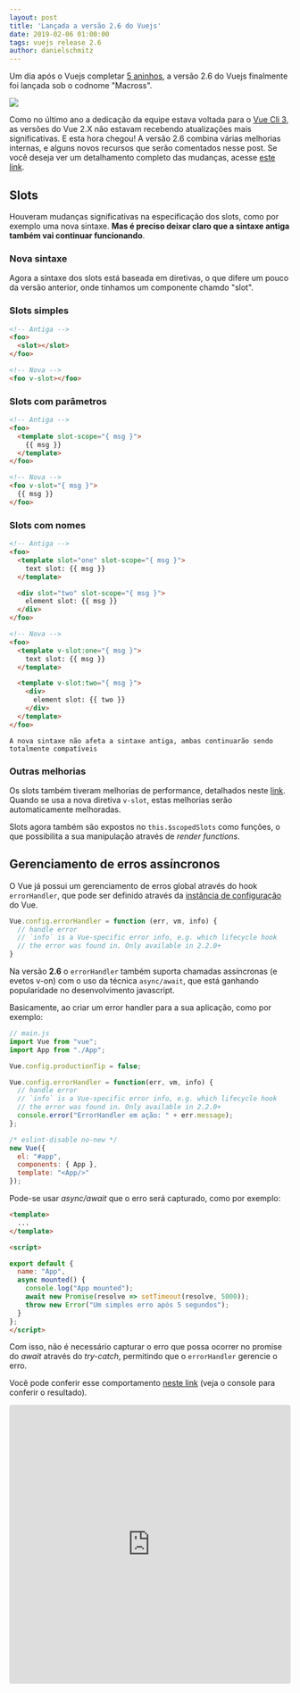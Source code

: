 ```yaml
---
layout: post
title: 'Lançada a versão 2.6 do Vuejs'
date: 2019-02-06 01:00:00 
tags: vuejs release 2.6
author: danielschmitz
---
```


Um dia após o Vuejs completar [5 aninhos](https://twitter.com/vuejs/status/1092091579119087616), a versão 2.6 do Vuejs finalmente foi lançada sob o codnome "Macross".

![](https://cdn-images-1.medium.com/max/1000/1*gNx3jSKwLvYhG12fznDyjQ.jpeg)

Como no último ano a dedicação da equipe estava voltada para o [Vue Cli 3](https://cli.vuejs.org/guide/), as versões do Vue 2.X não estavam recebendo atualizações mais significativas. E esta hora chegou! A versão 2.6 combina várias melhorias internas, e alguns novos recursos que serão comentados nesse post. Se você deseja ver um detalhamento completo das mudanças, acesse [este link](https://github.com/vuejs/vue/releases/tag/v2.6.0).

## Slots

Houveram mudanças significativas na especificação dos slots, como por exemplo uma nova sintaxe. **Mas é preciso deixar claro que a sintaxe antiga também vai continuar funcionando**. 

### Nova sintaxe

Agora a sintaxe dos slots está baseada em diretivas, o que difere um pouco da versão anterior, onde tinhamos um componente chamdo "slot".  

### Slots simples

```html
<!-- Antiga -->
<foo>
  <slot></slot>
</foo>

<!-- Nova -->
<foo v-slot></foo>
```

### Slots com parâmetros

```html
<!-- Antiga -->
<foo>
  <template slot-scope="{ msg }">
    {{ msg }}
  </template>
</foo>

<!-- Nova -->
<foo v-slot="{ msg }">
  {{ msg }}
</foo>
```

### Slots com nomes

```html
<!-- Antiga -->
<foo>
  <template slot="one" slot-scope="{ msg }">
    text slot: {{ msg }}
  </template>

  <div slot="two" slot-scope="{ msg }">
    element slot: {{ msg }}
  </div>
</foo>

<!-- Nova -->
<foo>
  <template v-slot:one="{ msg }">
    text slot: {{ msg }}
  </template>

  <template v-slot:two="{ msg }">
    <div>
      element slot: {{ two }}
    </div>
  </template>
</foo>
```

    A nova sintaxe não afeta a sintaxe antiga, ambas continuarão sendo totalmente compatíveis

### Outras melhorias

Os slots também tiveram melhorias de performance, detalhados neste [link](https://github.com/vuejs/vue/pull/9371). Quando se usa a nova diretiva `v-slot`, estas melhorias serão automaticamente melhoradas.

Slots agora também são expostos no `this.$scopedSlots` como funções, o que possibilita a sua manipulação através de *render functions*.

## Gerenciamento de erros assíncronos

O Vue já possui um gerenciamento de erros global através do hook `errorHandler`, que pode ser definido através da [instância de configuração](https://vuejs.org/v2/api/#errorHandler) do Vue.

```js
Vue.config.errorHandler = function (err, vm, info) {
  // handle error
  // `info` is a Vue-specific error info, e.g. which lifecycle hook
  // the error was found in. Only available in 2.2.0+
}
```

Na versão **2.6** o `errorHandler` também suporta chamadas assíncronas (e evetos v-on) com o uso da técnica `async/await`, que está ganhando popularidade no desenvolvimento javascript.

Basicamente, ao criar um error handler para a sua aplicação, como por exemplo:

```js
// main.js
import Vue from "vue";
import App from "./App";

Vue.config.productionTip = false;

Vue.config.errorHandler = function(err, vm, info) {
  // handle error
  // `info` is a Vue-specific error info, e.g. which lifecycle hook
  // the error was found in. Only available in 2.2.0+
  console.error("ErrorHandler em ação: " + err.message);
};

/* eslint-disable no-new */
new Vue({
  el: "#app",
  components: { App },
  template: "<App/>"
});
```

Pode-se usar *async/await* que o erro será capturado, como por exemplo:

```html
<template>
  ...
</template>

<script>

export default {
  name: "App",
  async mounted() {
    console.log("App mounted");
    await new Promise(resolve => setTimeout(resolve, 5000));
    throw new Error("Um simples erro após 5 segundos");
  }
};
</script>
```

Com isso, não é necessário capturar o erro que possa ocorrer no promise do *await* através do *try-catch*, permitindo que o `errorHandler` gerencie o erro.

Você pode conferir esse comportamento [neste link](https://codesandbox.io/s/7zjypp7qw0) (veja o console para conferir o resultado).

<iframe src="https://codesandbox.io/embed/7zjypp7qw0" style="width:100%; height:500px; border:0; border-radius: 4px; overflow:hidden;" sandbox="allow-modals allow-forms allow-popups allow-scripts allow-same-origin"></iframe>

